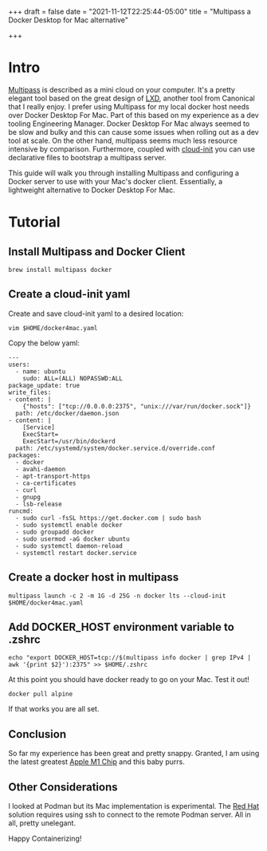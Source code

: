 +++
draft = false
date = "2021-11-12T22:25:44-05:00"
title = "Multipass a Docker Desktop for Mac alternative"

+++

# Intro 

[Multipass](https://multipass.run) is described as a mini cloud on your computer. It's a pretty elegant tool based on the great design of [LXD](https://linuxcontainers.org/lxd/introduction/), another tool from Canonical that I really enjoy. I prefer using Multipass for my local docker host needs over Docker Desktop For Mac. Part of this based on my experience as a dev tooling Engineering Manager. Docker Desktop For Mac always seemed to be slow and bulky and this can cause some issues when rolling out as a dev tool at scale. On the other hand, multipass seems much less resource intensive by comparison. Furthermore, coupled with [cloud-init](https://cloudinit.readthedocs.io/en/latest/topics/examples.html) you can use declarative files to bootstrap a multipass server.

This guide will walk you through installing Multipass and configuring a Docker server to use with your Mac's docker client. Essentially, a lightweight alternative to Docker Desktop For Mac.

# Tutorial

## Install Multipass and Docker Client 

`brew install multipass docker`


## Create a cloud-init yaml

Create and save cloud-init yaml to a desired location:

`vim $HOME/docker4mac.yaml`

Copy the below yaml:

```
---
users:
  - name: ubuntu
    sudo: ALL=(ALL) NOPASSWD:ALL
package_update: true
write_files:
- content: |
    {"hosts": ["tcp://0.0.0.0:2375", "unix:///var/run/docker.sock"]}
  path: /etc/docker/daemon.json
- content: |
    [Service]
    ExecStart=
    ExecStart=/usr/bin/dockerd
  path: /etc/systemd/system/docker.service.d/override.conf
packages:
  - docker
  - avahi-daemon
  - apt-transport-https
  - ca-certificates
  - curl
  - gnupg
  - lsb-release
runcmd:
  - sudo curl -fsSL https://get.docker.com | sudo bash
  - sudo systemctl enable docker
  - sudo groupadd docker
  - sudo usermod -aG docker ubuntu
  - sudo systemctl daemon-reload
  - systemctl restart docker.service
```


## Create a docker host in multipass

`multipass launch -c 2 -m 1G -d 25G -n docker lts --cloud-init $HOME/docker4mac.yaml`


## Add DOCKER_HOST environment variable to .zshrc

`echo "export DOCKER_HOST=tcp://$(multipass info docker | grep IPv4 | awk '{print $2}'):2375" >> $HOME/.zshrc`

At this point you should have docker ready to go on your Mac. Test it out!

`docker pull alpine`

If that works you are all set.


## Conclusion

So far my experience has been great and pretty snappy. Granted, I am using the latest greatest [Apple M1 Chip](https://www.apple.com/newsroom/2020/11/apple-unleashes-m1/) and this baby purrs. 


## Other Considerations

I looked at Podman but its Mac implementation is experimental. The [Red Hat](https://www.redhat.com/sysadmin/replace-docker-podman-macos) solution requires using ssh to connect to the remote Podman server. All in all, pretty unelegant.  

Happy Containerizing!
